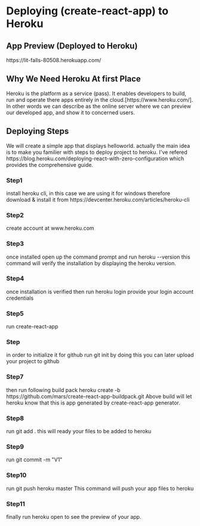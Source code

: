 <h1>Deploying (create-react-app) to Heroku</h1>

<h2>App Preview (Deployed to Heroku)</h2>
https://lit-falls-80508.herokuapp.com/

<h2>Why We Need Heroku At first Place</h2>
Heroku is the platform as a service (pass). It enables developers to build, run and operate there apps entirely in the cloud.[https://www.heroku.com/]. In other words we can describe as the online server where we can preview our developed app, and show it to concerned users. 

<h2>Deploying Steps</h2>
We will create a simple app that displays helloworld. actually the main idea is to make you familier with steps to deploy project to heroku. I've refered https://blog.heroku.com/deploying-react-with-zero-configuration which provides the comprehensive guide. 

<h3>Step1</h3>
install heroku cli, in this case we are using it for windows therefore download & install it from https://devcenter.heroku.com/articles/heroku-cli

<h3>Step2</h3>
create account at www.heroku.com

<h3>Step3</h3>
once installed open up the command prompt and run
heroku --version
this command will verify the installation by displaying the heroku version.

<h3>Step4</h3>
once installation is verified then run
heroku login
provide your login account credentials

<h3>Step5</h3>
run
create-react-app <projectname>

<h3>Step</h3>
in order to initialize it for github run
git init  
by doing this you can later upload your project to github

<h3>Step7</h3>
then run following build pack
heroku create -b https://github.com/mars/create-react-app-buildpack.git
Above build will let heroku know that this is app generated by create-react-app generator.

<h3>Step8</h3>
run 
git add .
this will ready your files to be added to heroku

<h3>Step9</h3>
run 
git commit -m "V1"

<h3>Step10</h3>
run
git push heroku master
This command will push your app files to heroku

<h3>Step11</h3>
finally run
heroku open
to see the preview of your app.




